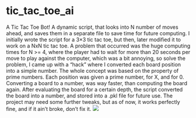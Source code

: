 # tic_tac_toe_ai
A Tic Tac Toe Bot! A dynamic script, that looks into N number of moves ahead, and saves them in a separate file to save time for future computing. I initially wrote the script for a 3×3 tic tac toe, but then, later modified it to work on a NxN tic tac toe. A problem that occurred was the huge computing times for N >= 4, where the player had to wait for more than 20 seconds per move to play against the computer, which was a bit annoying, so solve the problem, I came up with a “hack” where I converted each board position into a simple number. The whole concept was based on the property of prime numbers. Each position was given a prime number, for X, and for 0. Converting a board to a number, was way faster, than computing the board again. After evaluating the board for a certain depth, the script converted the board into a number, and stored into a .pkl file for future use. The project may need some further tweaks, but as of now, it works perfectly fine, and if it ain’t broke, don’t fix it.
<img src="https://anmoljhamb.tech/wp-content/uploads/2021/05/tic-tac-toe.png">
